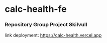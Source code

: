 # calc-health-fe
### Repository Group Project Skilvull

link deployment: <a target="_blank">https://calc-health.vercel.app<a/>

